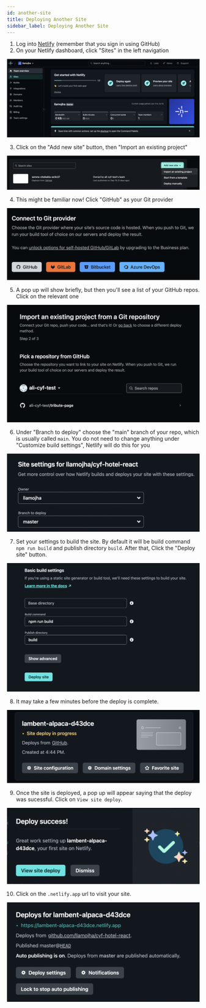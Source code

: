 ```yaml
---
id: another-site
title: Deploying Another Site
sidebar_label: Deploying Another Site
---
```


1. Log into [Netlify](https://www.netlify.com/) (remember that you sign in using GitHub)
2. On your Netlify dashboard, click "Sites" in the left navigation

![Netlify dashboard](./assets/another-site/01-netlify-dashboard.png)

3. Click on the "Add new site" button, then "Import an existing project"

![Creating a new site from an existing project](./assets/another-site/02-sites-page.png)

4. This might be familiar now! Click "GitHub" as your Git provider

![Choosing your site's Git provider](./assets/another-site/03-git-provider.png)

5. A pop up will show briefly, but then you'll see a list of your GitHub repos. Click on the relevant one

![Choosing the GitHub repo to create your site from](./assets/another-site/04-choose-repo.png)

6. Under "Branch to deploy" choose the "main" branch of your repo, which is usually called `main`. You do not need to change anything under "Customize build settings", Netlify will do this for you

![Choosing the branch to create your site from](./assets/another-site/05-choose-branch.png)

7. Set your settings to build the site. By default it will be build command `npm run build` and publish directory `build`. After that, Click the "Deploy site" button.

![Choosing the build settings to create your site](./assets/another-site/06-choose-build-settings.png)

8. It may take a few minutes before the deploy is complete.

![The site is deploying](./assets/another-site/07-site-deploying.png)

9. Once the site is deployed, a pop up will appear saying that the deploy was sucessful. Click on `View site deploy`.

![The site is live](./assets/another-site/08-deploy-sucess.png)

10. Click on the `.netlify.app` url to visit your site.

![Visit the site](./assets/another-site/09-site-live.png)
